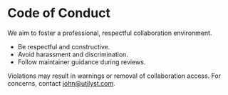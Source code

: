 # Code of Conduct

We aim to foster a professional, respectful collaboration environment.

- Be respectful and constructive.
- Avoid harassment and discrimination.
- Follow maintainer guidance during reviews.

Violations may result in warnings or removal of collaboration access.
For concerns, contact <john@utilyst.com>.
